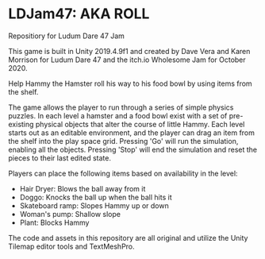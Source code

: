 # LDJam47: AKA ROLL
Repositiory for Ludum Dare 47 Jam

This game is built in Unity 2019.4.9f1 and created by Dave Vera and Karen Morrison for Ludum Dare 47 and the itch.io Wholesome Jam
for October 2020.

Help Hammy the Hamster roll his way to his food bowl by using items from the shelf.

The game allows the player to run through a series of simple physics puzzles. In each level
a hamster and a food bowl exist with a set of pre-existing physical objects that alter
the course of little Hammy. Each level starts out as an editable environment, and the player 
can drag an item from the shelf into the play space grid. Pressing 'Go' will run the simulation,
enabling all the objects. Pressing 'Stop' will end the simulation and reset the pieces to their 
last edited state.

Players can place the following items based on availability in the level:
- Hair Dryer: Blows the ball away from it
- Doggo: Knocks the ball up when the ball hits it
- Skateboard ramp: Slopes Hammy up or down
- Woman's pump: Shallow slope
- Plant: Blocks Hammy

The code and assets in this repository are all original and utilize the Unity Tilemap editor tools and TextMeshPro.
